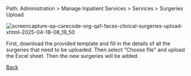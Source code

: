 Path: Administration > Manage Inpatient Services > Services > Surgeries Upload

![screencapture-qa-carecode-org-qa1-faces-clinical-surgeries-upload-xhtml-2025-04-18-08_19_50](https://github.com/user-attachments/assets/27c68a04-15e7-474e-83dd-34d8641540b0)

First, download the provided template and fill in the details of all the surgeries that need to be uploaded. Then select "Choose file" and upload the Excel sheet. Then the new surgeries will be added.

[Back](https://github.com/hmislk/hmis/wiki/Manage-Inpatient-Services)
